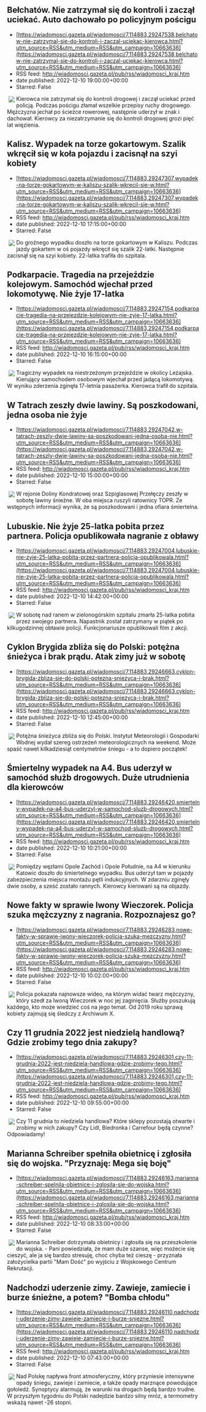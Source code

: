 ## Bełchatów. Nie zatrzymał się do kontroli i zaczął uciekać. Auto dachowało po policyjnym pościgu
 - [https://wiadomosci.gazeta.pl/wiadomosci/7,114883,29247538,belchatow-nie-zatrzymal-sie-do-kontroli-i-zaczal-uciekac-kierowca.html?utm_source=RSS&utm_medium=RSS&utm_campaign=10663636](https://wiadomosci.gazeta.pl/wiadomosci/7,114883,29247538,belchatow-nie-zatrzymal-sie-do-kontroli-i-zaczal-uciekac-kierowca.html?utm_source=RSS&utm_medium=RSS&utm_campaign=10663636)
 - RSS feed: http://wiadomosci.gazeta.pl/pub/rss/wiadomosci_kraj.htm
 - date published: 2022-12-10 19:00:00+00:00
 - Starred: False

<img align="left" hspace="4" src="https://bi.im-g.pl/im/57/e4/1b/z29247575M,Belchatow--Poscig-za-piratem-drogowym-zakonczony-d.jpg" vspace="2" />Kierowca nie zatrzymał się do kontroli drogowej i zaczął uciekać przed policją. Podczas pościgu złamał wszelkie przepisy ruchy drogowego. Mężczyzna jechał po ścieżce rowerowej, następnie uderzył w znak i dachował. Kierowcy za niezatrzymanie się do kontroli drogowej grozi pięć lat więzienia.

## Kalisz. Wypadek na torze gokartowym. Szalik wkręcił się w koła pojazdu i zacisnął na szyi kobiety
 - [https://wiadomosci.gazeta.pl/wiadomosci/7,114883,29247307,wypadek-na-torze-gokartowym-w-kaliszu-szalik-wkrecil-sie-w.html?utm_source=RSS&utm_medium=RSS&utm_campaign=10663636](https://wiadomosci.gazeta.pl/wiadomosci/7,114883,29247307,wypadek-na-torze-gokartowym-w-kaliszu-szalik-wkrecil-sie-w.html?utm_source=RSS&utm_medium=RSS&utm_campaign=10663636)
 - RSS feed: http://wiadomosci.gazeta.pl/pub/rss/wiadomosci_kraj.htm
 - date published: 2022-12-10 17:15:00+00:00
 - Starred: False

<img align="left" hspace="4" src="https://bi.im-g.pl/im/7d/e4/1b/z29247357M,Wypadek-na-torze-gokartowym---zdjecie-ilustracyjne.jpg" vspace="2" />Do groźnego wypadku doszło na torze gokartowym w Kaliszu. Podczas jazdy gokartem w oś pojazdy wkręcił się szalik 22-latki. Następnie zacisnął się na szyi kobiety. 22-latka trafiła do szpitala.

## Podkarpacie. Tragedia na przejeździe kolejowym. Samochód wjechał przed lokomotywę. Nie żyje 17-latka
 - [https://wiadomosci.gazeta.pl/wiadomosci/7,114883,29247154,podkarpacie-tragedia-na-przejezdzie-kolejowym-nie-zyje-17-latka.html?utm_source=RSS&utm_medium=RSS&utm_campaign=10663636](https://wiadomosci.gazeta.pl/wiadomosci/7,114883,29247154,podkarpacie-tragedia-na-przejezdzie-kolejowym-nie-zyje-17-latka.html?utm_source=RSS&utm_medium=RSS&utm_campaign=10663636)
 - RSS feed: http://wiadomosci.gazeta.pl/pub/rss/wiadomosci_kraj.htm
 - date published: 2022-12-10 16:15:00+00:00
 - Starred: False

<img align="left" hspace="4" src="https://bi.im-g.pl/im/cb/e4/1b/z29247179M,Podkarpacie--Tragedia-na-przejezdzie-kolejowym.jpg" vspace="2" />Tragiczny wypadek na niestrzeżonym przejeździe w okolicy Leżajska. Kierujący samochodem osobowym wjechał przed jadącą lokomotywą. W wyniku zderzenia zginęła 17-letnia pasażerka. Kierowca trafił do szpitala.

## W Tatrach zeszły dwie lawiny. Są poszkodowani, jedna osoba nie żyje
 - [https://wiadomosci.gazeta.pl/wiadomosci/7,114883,29247042,w-tatrach-zeszly-dwie-lawiny-sa-poszkodowani-jedna-osoba-nie.html?utm_source=RSS&utm_medium=RSS&utm_campaign=10663636](https://wiadomosci.gazeta.pl/wiadomosci/7,114883,29247042,w-tatrach-zeszly-dwie-lawiny-sa-poszkodowani-jedna-osoba-nie.html?utm_source=RSS&utm_medium=RSS&utm_campaign=10663636)
 - RSS feed: http://wiadomosci.gazeta.pl/pub/rss/wiadomosci_kraj.htm
 - date published: 2022-12-10 15:00:00+00:00
 - Starred: False

<img align="left" hspace="4" src="https://bi.im-g.pl/im/65/e4/1b/z29247077M,Smiglowiec-TOPR---zdjecie-archiwalne.jpg" vspace="2" />W rejonie Doliny Kondratowej oraz Szpiglasowej Przełęczy zeszły w sobotę lawiny śnieżne. W oba miejsca ruszyli ratownicy TOPR. Ze wstępnych informacji wynika, że są poszkodowani i jedna ofiara śmiertelna.

## Lubuskie. Nie żyje 25-latka pobita przez partnera. Policja opublikowała nagranie z obławy
 - [https://wiadomosci.gazeta.pl/wiadomosci/7,114883,29247004,lubuskie-nie-zyje-25-latka-pobita-przez-partnera-policja-opublikowala.html?utm_source=RSS&utm_medium=RSS&utm_campaign=10663636](https://wiadomosci.gazeta.pl/wiadomosci/7,114883,29247004,lubuskie-nie-zyje-25-latka-pobita-przez-partnera-policja-opublikowala.html?utm_source=RSS&utm_medium=RSS&utm_campaign=10663636)
 - RSS feed: http://wiadomosci.gazeta.pl/pub/rss/wiadomosci_kraj.htm
 - date published: 2022-12-10 14:42:00+00:00
 - Starred: False

<img align="left" hspace="4" src="https://bi.im-g.pl/im/81/e4/1b/z29245825M,Zatrzymanie-25-latka.jpg" vspace="2" />W sobotę nad ranem w zielonogórskim szpitalu zmarła 25-latka pobita przez swojego partnera. Napastnik został zatrzymany w piątek po kilkugodzinnej obławie policji. Funkcjonariusze opublikowali film z akcji.

## Cyklon Brygida zbliża się do Polski: potężna śnieżyca i brak prądu. Atak zimy już w sobotę
 - [https://wiadomosci.gazeta.pl/wiadomosci/7,114883,29246663,cyklon-brygida-zbliza-sie-do-polski-potezna-sniezyca-i-brak.html?utm_source=RSS&utm_medium=RSS&utm_campaign=10663636](https://wiadomosci.gazeta.pl/wiadomosci/7,114883,29246663,cyklon-brygida-zbliza-sie-do-polski-potezna-sniezyca-i-brak.html?utm_source=RSS&utm_medium=RSS&utm_campaign=10663636)
 - RSS feed: http://wiadomosci.gazeta.pl/pub/rss/wiadomosci_kraj.htm
 - date published: 2022-12-10 12:45:00+00:00
 - Starred: False

<img align="left" hspace="4" src="https://bi.im-g.pl/im/2f/e4/1b/z29246767M,Sniezyca-zbliza-sie-do-Polski.jpg" vspace="2" />Potężna śnieżyca zbliża się do Polski. Instytut Meteorologii i Gospodarki Wodnej wydał szereg ostrzeżeń meteorologicznych na weekend. Może spaść nawet kilkadziesiąt centymetrów śniegu - a to dopiero początek!

## Śmiertelny wypadek na A4. Bus uderzył w samochód służb drogowych. Duże utrudnienia dla kierowców
 - [https://wiadomosci.gazeta.pl/wiadomosci/7,114883,29246420,smiertelny-wypadek-na-a4-bus-uderzyl-w-samochod-sluzb-drogowych.html?utm_source=RSS&utm_medium=RSS&utm_campaign=10663636](https://wiadomosci.gazeta.pl/wiadomosci/7,114883,29246420,smiertelny-wypadek-na-a4-bus-uderzyl-w-samochod-sluzb-drogowych.html?utm_source=RSS&utm_medium=RSS&utm_campaign=10663636)
 - RSS feed: http://wiadomosci.gazeta.pl/pub/rss/wiadomosci_kraj.htm
 - date published: 2022-12-10 10:21:00+00:00
 - Starred: False

<img align="left" hspace="4" src="https://bi.im-g.pl/im/dd/e4/1b/z29246429M,Wypadek-na-A4-kolo-Opola.jpg" vspace="2" />Pomiędzy węzłami Opole Zachód i Opole Południe, na A4 w kierunku Katowic doszło do śmiertelnego wypadku. Bus uderzył tam w pojazdy zabezpieczenia miejsca montażu pętli indukcyjnych. W zdarzniu zginęły dwie osoby, a sześć zostało rannych. Kierowcy kierowani są na objazdy.

## Nowe fakty w sprawie Iwony Wieczorek. Policja szuka mężczyzny z nagrania. Rozpoznajesz go?
 - [https://wiadomosci.gazeta.pl/wiadomosci/7,114883,29246283,nowe-fakty-w-sprawie-iwony-wieczorek-policja-szuka-mezczyzny.html?utm_source=RSS&utm_medium=RSS&utm_campaign=10663636](https://wiadomosci.gazeta.pl/wiadomosci/7,114883,29246283,nowe-fakty-w-sprawie-iwony-wieczorek-policja-szuka-mezczyzny.html?utm_source=RSS&utm_medium=RSS&utm_campaign=10663636)
 - RSS feed: http://wiadomosci.gazeta.pl/pub/rss/wiadomosci_kraj.htm
 - date published: 2022-12-10 10:02:00+00:00
 - Starred: False

<img align="left" hspace="4" src="https://bi.im-g.pl/im/c6/e4/1b/z29246406M,Zaginiecie-Iwony-Wieczorek--Policja-szuka-tego-mez.jpg" vspace="2" />Policja pokazała najnowsze wideo, na którym widać twarz mężczyzny, który szedł za Iwoną Wieczorek w noc jej zaginięcia. Służby poszukują każdego, kto może wiedzieć coś na jego temat. Od 2019 roku sprawą kobiety zajmują się śledczy z Archiwum X.

## Czy 11 grudnia 2022 jest niedzielą handlową? Gdzie zrobimy tego dnia zakupy?
 - [https://wiadomosci.gazeta.pl/wiadomosci/7,114883,29246301,czy-11-grudnia-2022-jest-niedziela-handlowa-gdzie-zrobimy-tego.html?utm_source=RSS&utm_medium=RSS&utm_campaign=10663636](https://wiadomosci.gazeta.pl/wiadomosci/7,114883,29246301,czy-11-grudnia-2022-jest-niedziela-handlowa-gdzie-zrobimy-tego.html?utm_source=RSS&utm_medium=RSS&utm_campaign=10663636)
 - RSS feed: http://wiadomosci.gazeta.pl/pub/rss/wiadomosci_kraj.htm
 - date published: 2022-12-10 09:55:00+00:00
 - Starred: False

<img align="left" hspace="4" src="https://bi.im-g.pl/im/b3/86/1b/z28863667M,Sklep--zdjecie-ilustracyjne-.jpg" vspace="2" />Czy 11 grudnia to niedziela handlowa? Które sklepy pozostają otwarte i zrobimy w nich zakupy? Czy Lidl, Biedronka i Carrefour będą czynne? Odpowiadamy!

## Marianna Schreiber spełniła obietnicę i zgłosiła się do wojska. "Przyznaję: Mega się boję"
 - [https://wiadomosci.gazeta.pl/wiadomosci/7,114883,29246163,marianna-schreiber-spelnila-obietnice-i-zglosila-sie-do-wojska.html?utm_source=RSS&utm_medium=RSS&utm_campaign=10663636](https://wiadomosci.gazeta.pl/wiadomosci/7,114883,29246163,marianna-schreiber-spelnila-obietnice-i-zglosila-sie-do-wojska.html?utm_source=RSS&utm_medium=RSS&utm_campaign=10663636)
 - RSS feed: http://wiadomosci.gazeta.pl/pub/rss/wiadomosci_kraj.htm
 - date published: 2022-12-10 08:33:00+00:00
 - Starred: False

<img align="left" hspace="4" src="https://bi.im-g.pl/im/00/e4/1b/z29246208M,Marianna-Schreiber-przed-Wojskowym-Centrum-Rekruta.jpg" vspace="2" />Marianna Schreiber dotrzymała obietnicy i zgłosiła się na przeszkolenie do wojska. - Pani powiedziała, że mam duże szanse, więc możecie się cieszyć, ale ja się bardzo stresuję, choć chyba też cieszę - przyznała założycielka partii "Mam Dość" po wyjściu z Wojskowego Centrum Rekrutacji.

## Nadchodzi uderzenie zimy. Zawieje, zamiecie i burze śnieżne, a potem? "Bomba chłodu"
 - [https://wiadomosci.gazeta.pl/wiadomosci/7,114883,29246110,nadchodzi-uderzenie-zimy-zawieje-zamiecie-i-burze-sniezne.html?utm_source=RSS&utm_medium=RSS&utm_campaign=10663636](https://wiadomosci.gazeta.pl/wiadomosci/7,114883,29246110,nadchodzi-uderzenie-zimy-zawieje-zamiecie-i-burze-sniezne.html?utm_source=RSS&utm_medium=RSS&utm_campaign=10663636)
 - RSS feed: http://wiadomosci.gazeta.pl/pub/rss/wiadomosci_kraj.htm
 - date published: 2022-12-10 07:43:00+00:00
 - Starred: False

<img align="left" hspace="4" src="https://bi.im-g.pl/im/43/dc/1b/z29212739M,Woj--lubuskie--droga-S3--atak-zimy--19-listopada-2.jpg" vspace="2" />Nad Polskę napływa front atmosferyczny, który przyniesie intensywne opady śniegu, zawieje i zamiecie, a także opady marznące powodujące gołoledź. Synoptycy alarmują, że warunki na drogach będą bardzo trudne. W przyszłym tygodniu do Polski nadejdzie bardzo silny mróz, a termometry wskażą nawet -26 stopni.
